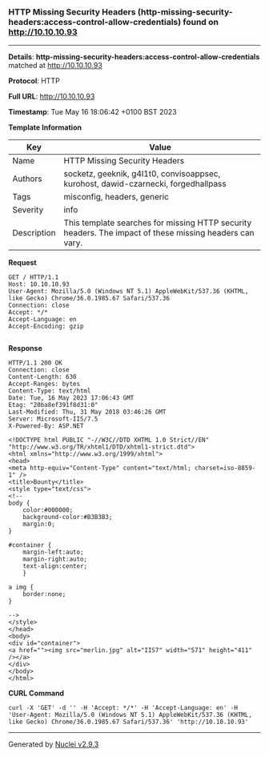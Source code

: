 ### HTTP Missing Security Headers (http-missing-security-headers:access-control-allow-credentials) found on http://10.10.10.93
---
**Details**: **http-missing-security-headers:access-control-allow-credentials**  matched at http://10.10.10.93

**Protocol**: HTTP

**Full URL**: http://10.10.10.93

**Timestamp**: Tue May 16 18:06:42 +0100 BST 2023

**Template Information**

| Key | Value |
|---|---|
| Name | HTTP Missing Security Headers |
| Authors | socketz, geeknik, g4l1t0, convisoappsec, kurohost, dawid-czarnecki, forgedhallpass |
| Tags | misconfig, headers, generic |
| Severity | info |
| Description | This template searches for missing HTTP security headers. The impact of these missing headers can vary.<br> |

**Request**
```http
GET / HTTP/1.1
Host: 10.10.10.93
User-Agent: Mozilla/5.0 (Windows NT 5.1) AppleWebKit/537.36 (KHTML, like Gecko) Chrome/36.0.1985.67 Safari/537.36
Connection: close
Accept: */*
Accept-Language: en
Accept-Encoding: gzip


```

**Response**
```http
HTTP/1.1 200 OK
Connection: close
Content-Length: 630
Accept-Ranges: bytes
Content-Type: text/html
Date: Tue, 16 May 2023 17:06:43 GMT
Etag: "20ba8ef391f8d31:0"
Last-Modified: Thu, 31 May 2018 03:46:26 GMT
Server: Microsoft-IIS/7.5
X-Powered-By: ASP.NET

<!DOCTYPE html PUBLIC "-//W3C//DTD XHTML 1.0 Strict//EN" "http://www.w3.org/TR/xhtml1/DTD/xhtml1-strict.dtd">
<html xmlns="http://www.w3.org/1999/xhtml">
<head>
<meta http-equiv="Content-Type" content="text/html; charset=iso-8859-1" />
<title>Bounty</title>
<style type="text/css">
<!--
body {
	color:#000000;
	background-color:#B3B3B3;
	margin:0;
}

#container {
	margin-left:auto;
	margin-right:auto;
	text-align:center;
	}

a img {
	border:none;
}

-->
</style>
</head>
<body>
<div id="container">
<a href=""><img src="merlin.jpg" alt="IIS7" width="571" height="411" /></a>
</div>
</body>
</html>
```


**CURL Command**
```
curl -X 'GET' -d '' -H 'Accept: */*' -H 'Accept-Language: en' -H 'User-Agent: Mozilla/5.0 (Windows NT 5.1) AppleWebKit/537.36 (KHTML, like Gecko) Chrome/36.0.1985.67 Safari/537.36' 'http://10.10.10.93'
```
---
Generated by [Nuclei v2.9.3](https://github.com/projectdiscovery/nuclei)